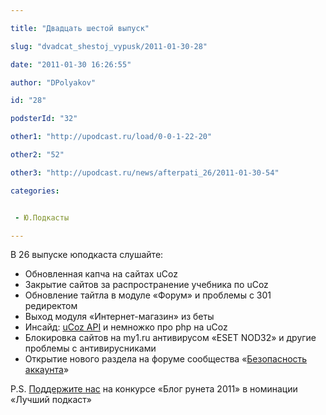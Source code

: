 ```yaml
---

title: "Двадцать шестой выпуск"

slug: "dvadcat_shestoj_vypusk/2011-01-30-28"

date: "2011-01-30 16:26:55"

author: "DPolyakov"

id: "28"

podsterId: "32"

other1: "http://upodcast.ru/load/0-0-1-22-20"

other2: "52"

other3: "http://upodcast.ru/news/afterpati_26/2011-01-30-54"

categories:


 - Ю.Подкасты

---
```

В 26 выпуске юподкаста слушайте:

*   Обновленная капча на сайтах uCoz
*   Закрытие сайтов за распространение учебника по uCoz
*   Обновление тайтла в модуле «Форум» и проблемы с 301 редиректом
*   Выход модуля «Интернет-магазин» из беты
*   Инсайд: [uCoz API](http://forum.ucoz.ru/board/api/10-1-0-90) и немножко про php на uCoz
*   Блокировка сайтов на my1.ru антивирусом «ESET NOD32» и другие проблемы с антивирусниками
*   Открытие нового раздела на форуме сообщества «[Безопасность аккаунта](http://forum.ucoz.ru/forum/45 "http://forum.ucoz.ru/forum/45")»

P.S. [Поддержите нас](http://u.to/lvO1) на конкурсе «Блог рунета 2011» в номинации «Лучший подкаст»